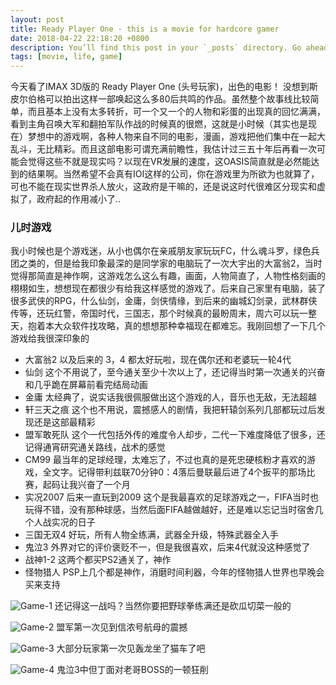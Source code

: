 ```yaml
---
layout: post
title: Ready Player One - this is a movie for hardcore gamer
date: 2018-04-22 22:18:20 +0800
description: You’ll find this post in your `_posts` directory. Go ahead and edit it and re-build the site to see your changes. # Add post description (optional)
tags: [movie, life, game]
---
```


今天看了IMAX 3D版的 Ready Player One (头号玩家)，出色的电影！ 没想到斯皮尔伯格可以拍出这样一部唤起这么多80后共鸣的作品。虽然整个故事线比较简单，而且基本上没有太多转折，可一个又一个的人物和彩蛋的出现真的回忆满满，看到主角召唤大军和翻拍军队作战的时候真的很燃，这就是小时候（其实也是现在）梦想中的游戏啊，各种人物来自不同的电影，漫画，游戏把他们集中在一起大乱斗，无比精彩。而且这部电影可谓充满前瞻性，我估计过三五十年后再看一次可能会觉得这些不就是现实吗？以现在VR发展的速度，这OASIS简直就是必然能达到的结果啊。当然希望不会真有IOI这样的公司，你在游戏里为所欲为也就算了，可也不能在现实世界杀人放火，这政府是干嘛的，还是说这时代很难区分现实和虚拟了，政府起的作用减小了..

### 儿时游戏
我小时候也是个游戏迷，从小也偶尔在亲戚朋友家玩玩FC，什么魂斗罗，绿色兵团之类的，但是给我印象最深的是同学家的电脑玩了一次大宇出的大富翁2，当时觉得那简直是神作啊，这游戏怎么这么有趣，画面，人物简直了，人物性格刻画的栩栩如生，想想现在都很少有给我这样感觉的游戏了。后来自己家里有电脑，装了很多武侠的RPG，什么仙剑，金庸，剑侠情缘，到后来的幽城幻剑录，武林群侠传等，还玩红警，帝国时代，三国志，那个时候真的最盼周末，周六可以玩一整天，抱着本大众软件找攻略，真的想想那种幸福现在都难忘。我刚回想了一下几个游戏给我很深印象的

* 大富翁2 以及后来的 3，4 都太好玩啦，现在偶尔还和老婆玩一轮4代
* 仙剑 这个不用说了，至今通关至少十次以上了，还记得当时第一次通关的兴奋和几乎跪在屏幕前看完结局动画
* 金庸 太经典了，说实话我很佩服做出这个游戏的人，音乐也无敌，无法超越
* 轩三天之痕 这个也不用说，震撼感人的剧情，我把轩辕剑系列几部都玩过后发现还是这部最精彩
* 盟军敢死队 这个一代包括外传的难度令人却步，二代一下难度降低了很多，还记得通宵研究通关路线，战术的感觉
* CM99 最当年的足球经理，太难忘了，不过也真的是死忠硬核粉才喜欢的游戏，全文字。记得带利兹联70分钟0：4落后曼联最后进了4个扳平的那场比赛，起码让我兴奋了一个月
* 实况2007 后来一直玩到2009 这个是我最喜欢的足球游戏之一，FIFA当时也玩得不错，没有那种球感，当然后面FIFA越做越好，还是难以忘记当时宿舍几个人战实况的日子
* 三国无双4 好玩，所有人物全练满，武器全升级，特殊武器全入手
* 鬼泣3 外界对它的评价褒贬不一，但是我很喜欢，后来4代就没这种感觉了
* 战神1-2 这两个都买PS2通关了，神作
* 怪物猎人 PSP上几个都是神作，消磨时间利器，今年的怪物猎人世界也早晚会买来支持

![Game-1]({{site.baseurl}}/assets/img/game1.jpg)
还记得这一战吗？当然你要把野球拳练满还是砍瓜切菜一般的

![Game-2]({{site.baseurl}}/assets/img/game2.jpg)
盟军第一次见到信浓号航母的震撼

![Game-3]({{site.baseurl}}/assets/img/game3.jpg)
大部分玩家第一次见轰龙坐了猫车了吧

![Game-4]({{site.baseurl}}/assets/img/game4.jpg)
鬼泣3中但丁面对老哥BOSS的一顿狂削

